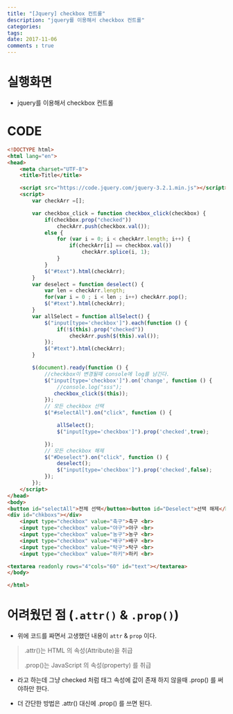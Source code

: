```yaml
---
title: "[Jquery] checkbox 컨트롤"
description: "jquery를 이용해서 checkbox 컨트롤"
categories: 
tags: 
date: 2017-11-06
comments : true
---
```


# 실행화면

* jquery를 이용해서 checkbox 컨트롤

<object id="nzeo" width="100%" height="400" data='/assets/src/jquery/checkbox.html'>
</object>

# CODE

```html
<!DOCTYPE html>
<html lang="en">
<head>
    <meta charset="UTF-8">
    <title>Title</title>

    <script src="https://code.jquery.com/jquery-3.2.1.min.js"></script>
    <script>
        var checkArr =[];

        var checkbox_click = function checkbox_click(checkbox) {
            if(checkbox.prop("checked"))
                checkArr.push(checkbox.val());
            else {
                for (var i = 0; i < checkArr.length; i++) {
                    if(checkArr[i] == checkbox.val())
                        checkArr.splice(i, 1);
                }
            }
            $("#text").html(checkArr);
        }
        var deselect = function deselect() {
            var len = checkArr.length;
            for(var i = 0 ; i < len ; i++) checkArr.pop();
            $("#text").html(checkArr);
        }
        var allSelect = function allSelect() {
            $("input[type='checkbox']").each(function () {
                if(!$(this).prop("checked"))
                    checkArr.push($(this).val());
            });
            $("#text").html(checkArr);
        }

        $(document).ready(function () {
            //checkbox이 변경될때 console에 log를 남긴다.
            $("input[type='checkbox']").on('change', function () {
                //console.log("sss");
               checkbox_click($(this));
            });
            // 모든 checkbox 선택
            $("#selectAll").on("click", function () {

                allSelect();
                $("input[type='checkbox']").prop('checked',true);

            });
            // 모든 checkbox 해제
            $("#Deselect").on("click", function () {
                deselect();
                $("input[type='checkbox']").prop('checked',false);
            });
        });
    </script>
</head>
<body>
<button id="selectAll">전체 선택</button><button id="Deselect">선택 해제</button> <br>
<div id="chkboxs"></div>
    <input type="checkbox" value="축구">축구 <br>
    <input type="checkbox" value="야구">야구 <br>
    <input type="checkbox" value="농구">농구 <br>
    <input type="checkbox" value="배구">배구 <br>
    <input type="checkbox" value="탁구">탁구 <br>
    <input type="checkbox" value="하키">하키 <br>

<textarea readonly rows="4"cols="60" id="text"></textarea>
</body>

</html>
```

# 어려웠던 점 (`.attr()` & `.prop()`)

* 위에 코드를 짜면서 고생했던 내용이 `attr` & `prop` 이다. 

> .attr()는 HTML 의 속성(Attribute)을 취급
> 
> .prop()는 JavaScript 의 속성(property) 를 취급
 
 * 라고 하는데 그냥 checked 처럼 태그 속성에 값이 존재 하지 않을때 .prop() 를 써야하만 한다.
 
 * 더 간단한 방법은 .attr() 대신에 .prop() 를 쓰면 된다.
 
